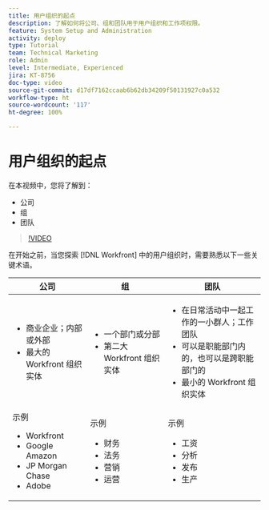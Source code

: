 ```yaml
---
title: 用户组织的起点
description: 了解如何将公司、组和团队用于用户组织和工作项权限。
feature: System Setup and Administration
activity: deploy
type: Tutorial
team: Technical Marketing
role: Admin
level: Intermediate, Experienced
jira: KT-8756
doc-type: video
source-git-commit: d17df7162ccaab6b62db34209f50131927c0a532
workflow-type: ht
source-wordcount: '117'
ht-degree: 100%

---
```


# 用户组织的起点

在本视频中，您将了解到：

* 公司
* 组
* 团队

>[!VIDEO](https://video.tv.adobe.com/v/3444284/?quality=12&learn=on&enablevpops&captions=chi_hans)

在开始之前，当您探索 [!DNL Workfront] 中的用户组织时，需要熟悉以下一些关键术语。

| 公司 | 组 | 团队 |
| --- | --- | --- |
| <ul><li>商业企业；内部或外部</li><li>最大的 Workfront 组织实体</li></ul> | <ul><li>一个部门或分部</li><li>第二大 Workfront 组织实体</li></ul> | <ul><li>在日常活动中一起工作的一小群人；工作团队</li><li>可以是职能部门内的，也可以是跨职能部门的</li><li>最小的 Workfront 组织实体</li></ul> |
| 示例 <ul><li>Workfront</li><li>Google Amazon</li><li>JP Morgan Chase</li><li>Adobe</li></ul> | 示例 <ul><li>财务</li><li>法务</li><li>营销</li><li>运营</li></ul> | 示例 <ul><li>工资</li><li>分析</li><li>发布</li><li>生产</li></ul> |



